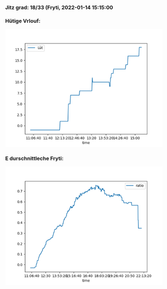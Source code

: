 ### Jitz grad: 18/33 (Fryti, 2022-01-14 15:15:00

### Hütige Vrlouf:
![Graph](Today.png)

### E durschnittleche Fryti:
![Graph](Fryti.png)